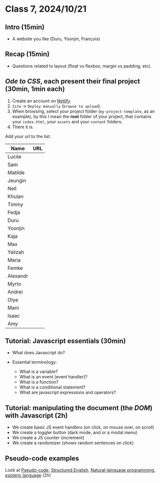 # Class 7, 2024/10/21

## Intro (15min)

- A website you like (Duru, Yoonjin, François)

## Recap (15min)

- Questions related to layout (float vs flexbox, margin vs padding, etc).

## *Ode to CSS*, each present their final project (30min, 1min each)

1) Create an account on [Netlify](https://app.netlify.com).
2) `Site` -> `Deploy manually` (`browse to upload`).
3) When browsing, select your *project* folder (`my-project-template`, as an example), by this I mean the **root** folder of your project, that contains your `index.html`, your `assets` and your `content` folders.
4) There it is.

Add your url to the list.

| Name | URL |
| -- | -------------- |
| Lucile | |
| Sam | |
| Matilde | |
| Jeungin | |
| Nell | |
| Khulan | |
| Timmy | |
| Fedja | |
| Duru | |
| Yoonjin | |
| Kaja | |
| Max | |
| Yalizah | |
| Maria | |
| Femke | |
| Alexandr | |
| Myrto | |
| Andrei | |
| Olya | |
| Mani | |
| Isaac | |
| Amy | |

## Tutorial: Javascript essentials (30min)

- What does Javascript do?
  
- Essential terminology:
  - What is a variable?
  - What is an event (event handler)?
  - What is a function?
  - What is a conditional statement?
  - What are javascript expressions and operators?

## Tutorial: manipulating the document (the *DOM*) with Javascript (2h)

- We create basic JS event handlers (on click, on mouse over, on scroll)
- We create a toggler button (dark mode, and or a modal menu)
- We create a JS counter (increment)
- We create a randomizer (shows random sentences on click)

## Pseudo-code examples

Look at [Pseudo-code](https://en.wikipedia.org/wiki/Pseudocode), [Structured English](https://en.wikipedia.org/wiki/Structured_English), [Natural-language programming](https://en.wikipedia.org/wiki/Natural-language_programming), [esoteric language](https://en.wikipedia.org/wiki/Esoteric_programming_language) (2h)
